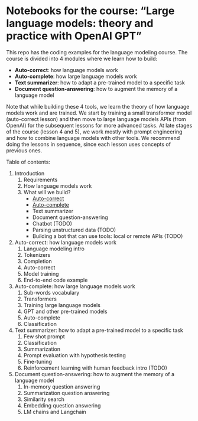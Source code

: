 # Notebooks for the course: “Large language models: theory and practice with OpenAI GPT”

This repo has the coding examples for the language modeling course. The course is divided into 4 modules where we learn how to build:

* **Auto-correct**: how language models work
* **Auto-complete**: how large language models work
* **Text summarizer**: how to adapt a pre-trained model to a specific task
* **Document question-answering**: how to augment the memory of a language model

Note that while building these 4 tools, we learn the theory of how language models work and are trained. We start by training a small transformer model (auto-correct lesson) and then move to large language models APIs (from OpenAI) for the subsequent lessons for more advanced tasks. At late stages of the course (lesson 4 and 5), we work mostly with prompt engineering and how to combine language models with other tools. We recommend doing the lessons in sequence, since each lesson uses concepts of previous ones.


Table of contents:


1. Introduction
	1. Requirements
	2. How language models work
	3. What will we build?
		* [Auto-correct](https://github.com/rmuller-ml/llm-course/blob/main/2_auto_correct.ipynb)
		* [Auto-complete](https://github.com/rmuller-ml/llm-course/blob/main/3_auto_complete.ipynb)
		* Text summarizer
		* Document question-answering 
		* Chatbot (TODO)
		* Parsing unstructured data (TODO)
		* Building a bot that can use tools: local or remote APIs (TODO)
2. Auto-correct: how language models work
	1. Language modeling intro 
	2. Tokenizers
	3. Completion
	4. Auto-correct
	5. Model training
 	6. End-to-end code example 
3. Auto-complete: how large language models work
	1. Sub-words vocabulary
	2. Transformers
	3. Training large language models
	4. GPT and other pre-trained models
 	5. Auto-complete
	6. Classification
4. Text summarizer: how to adapt a pre-trained model to a specific task
	1. Few shot prompt
	2. Classification
	3. Summarization	
	4. Prompt evaluation with hypothesis testing
	5. Fine-tuning
	6. Reinforcement learning with human feedback intro (TODO)
5. Document question-answering: how to augment the memory of a language model
	1. In-memory question answering
	2. Summarization question answering
	3. Similarity search
	4. Embedding question answering
	5. LM chains and Langchain

